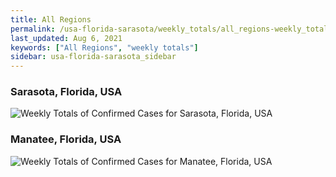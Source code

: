 ```yaml
---
title: All Regions
permalink: /usa-florida-sarasota/weekly_totals/all_regions-weekly_totals.html
last_updated: Aug 6, 2021
keywords: ["All Regions", "weekly totals"]
sidebar: usa-florida-sarasota_sidebar
---
```


<h3>Sarasota, Florida, USA</h3>

![Weekly Totals of Confirmed Cases for Sarasota, Florida, USA](/covid_tracker/images/graphs/usa-florida-sarasota-weekly_totals_graph.png)

<h3>Manatee, Florida, USA</h3>

![Weekly Totals of Confirmed Cases for Manatee, Florida, USA](/covid_tracker/images/graphs/usa-florida-manatee-weekly_totals_graph.png)
